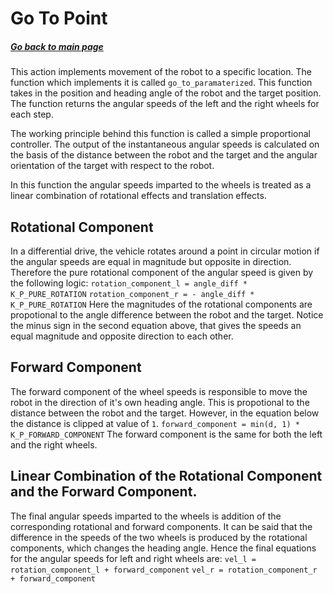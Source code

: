 # Go To Point
##### [Go back to main page](../../Documentation.md)

This action implements movement of the robot to a specific location. The function which implements it is called
`go_to_paramaterized`. This function takes in the position and heading angle of the robot and the target position.
The function returns the angular speeds of the left and the right wheels for each step.

The working principle behind this function is called a simple proportional controller. The output of the instantaneous
angular speeds is calculated on the basis of the distance between the robot and the target and the angular orientation
of the target with respect to the robot. 

In this function the angular speeds imparted to the wheels is treated as a linear combination 
of rotational effects and translation effects.

## Rotational Component
In a differential drive, the vehicle rotates around a point in circular motion if the angular speeds are equal in magnitude
but opposite in direction. Therefore the pure rotational component of the angular speed is given by the following logic:
`rotation_component_l = angle_diff * K_P_PURE_ROTATION`
`rotation_component_r = - angle_diff * K_P_PURE_ROTATION`
Here the magnitudes of the rotational components are propotional to the angle difference between the robot and the target. Notice
the minus sign in the second equation above, that gives the speeds an equal magnitude and opposite direction to each other.

## Forward Component
The forward component of the wheel speeds is responsible to move the robot in the direction of it's own heading angle.
This is propotional to the distance between the robot and the target. However, in the equation below the distance is 
clipped at value of `1`.
`forward_component = min(d, 1) * K_P_FORWARD_COMPONENT`
The forward component is the same for both the left and the right wheels.

## Linear Combination of the Rotational Component and the Forward Component.
The final angular speeds imparted to the wheels is addition of the corresponding rotational and forward components. It can be
said that the difference in the speeds of the two wheels is produced by the rotational components, which changes the heading
angle. Hence the final equations for the angular speeds for left and right wheels are:
`vel_l = rotation_component_l + forward_component`
`vel_r = rotation_component_r + forward_component`


<!-- ![Go to point diagram](../Figures/.png) -->
